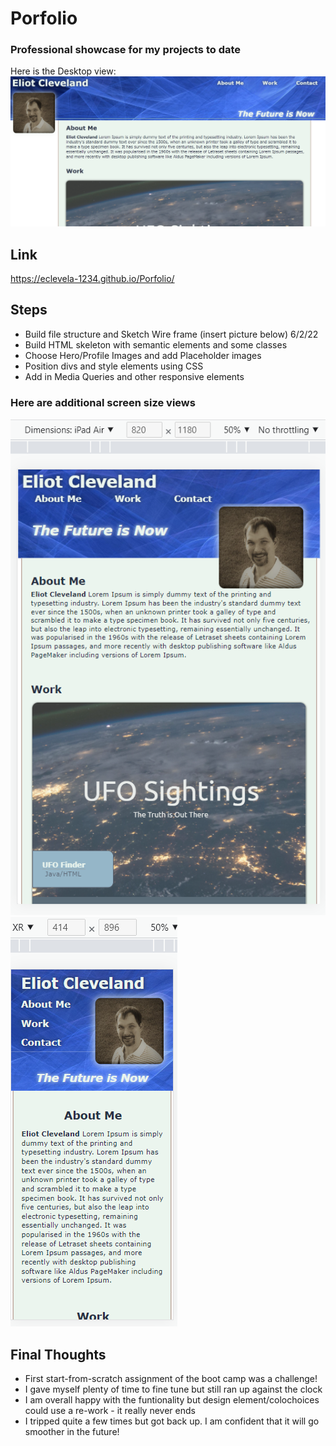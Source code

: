 # Porfolio
### Professional showcase for my projects to date
Here is the Desktop view:
![Full Screen Image of Website](./assets/images/fullScreen.png)

## Link

https://eclevela-1234.github.io/Porfolio/

## Steps
* Build file structure and Sketch Wire frame (insert picture below) 6/2/22
* Build HTML skeleton with semantic elements and some classes
* Choose Hero/Profile Images and add Placeholder images
* Position divs and style elements using CSS
* Add in Media Queries and other responsive elements

### Here are additional screen size views
![Tablet View](./assets/images/iPadAirScreen.png) ![iPhone View](./assets/images/iPhoneXRScreen.png)

## Final Thoughts
* First start-from-scratch assignment of the boot camp was a challenge!
* I gave myself plenty of time to fine tune but still ran up against the clock
* I am overall happy with the funtionality but design element/colochoices could use a re-work - it really never ends
* I tripped quite a few times but got back up. I am confident that it will go smoother in the future!
